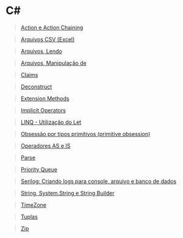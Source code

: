 # C#

> [Action e Action Chaining](./action/)

> [Arquivos CSV (Excel)](./csv/)

> [Arquivos, Lendo](./files-reading/)

> [Arquivos, Manipulação de](./files/)

> [Claims](./claims/)

> [Deconstruct](./deconstruct/)

> [Extension Methods](./extension-methods/)

> [Implicit Operators](./implicit-operators/)

> [LINQ - Utilização do Let](./linq-let/)

> [Obsessão por tipos primitivos (primitive obsession)](./primitive-obsession/)

> [Operadores AS e IS](./operators-as-is/)

> [Parse](./parse/)

> [Priority Queue](./priority-queue/)

> [Serilog: Criando logs para console, arquivo e banco de dados](./serilog)

> [String, System.String e String Builder](./string/)

> [TimeZone](./timezone/)

> [Tuplas](./tuplas/)

> [Zip](./zip/)

